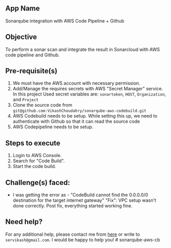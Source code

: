 ## App Name
Sonarqube integration with AWS Code Pipeline + Github

## Objective
To perform a sonar scan and integrate the result in Sonarcloud with AWS code pipeline and Github.

## Pre-requisite(s)
1. We must have the AWS account with necessary permission.
2. Add/Manage the requires secrets with AWS "Secret Manager" service. In this project Used secret variables are: `sonartoken`, `HOST`, `Organization`, and `Project`
3. Clone the source code from `git@github.com:VikashChoudahry/sonarqube-aws-codebuild.git`
4. AWS Codebuild needs to be setup. While setting this up, we need to authenticate with Github so that it can read the source code
5. AWS Codepipeline needs to be setup.

## Steps to execute
1. Login to AWS Console.
2. Search for "Code Build".
3. Start the code build.

## Challenge(s) faced:
- I was getting the error as - "CodeBuild cannot find the 0.0.0.0/0 destination for the target internet gateway"
"Fix": VPC setup wasn't done correctly. Post fix, everything started working fine.

## Need help?
For any additional help, please contact me from [here](https://www.learnandshare.live/contact) or write to `servikash@gmail.com`. I would be happy to help you!
#   s o n a r q u b e - a w s - c b  
 